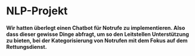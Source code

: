 # NLP-Projekt
#### Wir hatten überlegt einen Chatbot für Notrufe zu implementieren. Also dass dieser gewisse Dinge abfragt, um so den Leitstellen Unterstützung zu bieten, bei der Kategorisierung von Notrufen mit dem Fokus auf dem Rettungsdienst.
